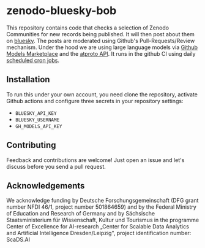 # zenodo-bluesky-bob

This repository contains code that checks a selection of Zenodo Communities for new records being published. It will then post about them on [bluesky](https://bsky.app/). The posts are moderated using Github's Pull-Requests/Review mechanism. Under the hood we are using large language models via [Github Models Marketplace](https://github.com/marketplace) and the [atproto API](https://github.com/MarshalX/atproto). 
It runs in the github CI using daily [scheduled cron jobs](https://docs.github.com/en/actions/writing-workflows/choosing-when-your-workflow-runs/events-that-trigger-workflows#schedule).

## Installation

To run this under your own account, you need clone the repository, activate Github actions and configure three secrets in your repository settings:
* `BLUESKY_API_KEY`
* `BLUESKY_USERNAME`
* `GH_MODELS_API_KEY`

## Contributing

Feedback and contributions are welcome! Just open an issue and let's discuss before you send a pull request. 

## Acknowledgements

We acknowledge funding by Deutsche Forschungsgemeinschaft (DFG grant number NFDI 46/1, project number 501864659) and by the Federal Ministry of Education and Research of Germany and by Sächsische Staatsministerium für Wissenschaft, Kultur und Tourismus in the programme Center of Excellence for AI-research „Center for Scalable Data Analytics and Artificial Intelligence Dresden/Leipzig", project identification number: ScaDS.AI
